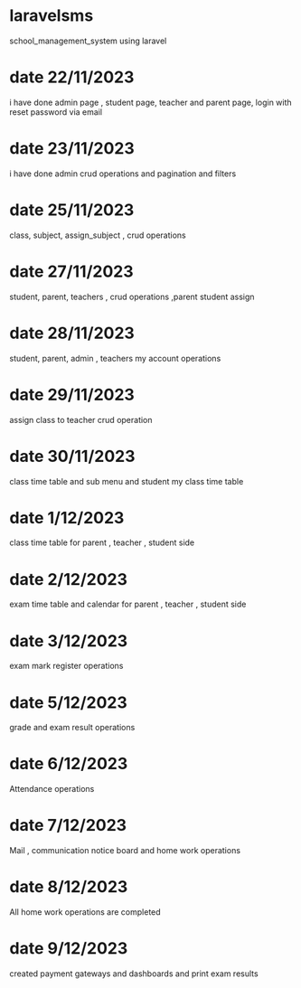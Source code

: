 # laravelsms
school_management_system using laravel
# date 22/11/2023
i have done admin page , student page, teacher and parent page, login with reset password via email 
# date 23/11/2023
i have done admin crud operations and pagination and filters
# date 25/11/2023
class, subject, assign_subject , crud operations 
# date 27/11/2023
student, parent, teachers , crud operations ,parent student assign
# date 28/11/2023
student, parent, admin , teachers my account operations
# date 29/11/2023
assign class to teacher crud operation
# date 30/11/2023
class time table and sub menu and student my class time table
# date 1/12/2023
class time table for parent , teacher , student side
# date 2/12/2023
exam time table and calendar for parent , teacher , student side 
# date 3/12/2023
 exam mark register operations 
# date 5/12/2023
grade and exam result operations
# date 6/12/2023
Attendance operations
# date 7/12/2023
Mail , communication notice board and home work operations 
# date 8/12/2023
All home work operations are completed
# date 9/12/2023
created payment gateways and dashboards and print exam results
